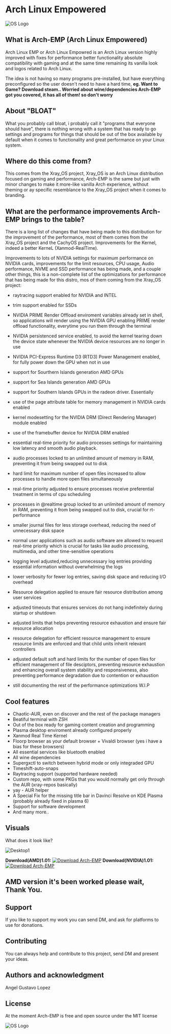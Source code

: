 # Arch Linux Empowered

![OS Logo](https://images2.imgbox.com/cb/60/hskBSEv0_o.png)

## What is Arch-EMP (Arch Linux Empowered)

Arch Linux EMP or Arch Linux Empowred is an Arch Linux version highly improved with fixes for performance better functionality absolute compatibility with gaming and at the same time remaining its vanilla look and logos related to Arch Linux.

The idea is not having so many programs pre-installed, but have everything preconfigured so the user doesn't need to have a hard time, **eg. Want to Game? Download steam.. Worried about wine/dependencies Arch-EMP got you covered, it has all of them! so don't worry**

## About "BLOAT"
What you probably call bloat, i probably call it "programs that everyone should have", there is nothing wrong with a system that has ready to go settings and programs for things that should be out of the box available by default when it comes to functionality and great performance on your Linux system. 

## Where do this come from?
This comes from the Xray_OS project, Xray_OS is an Arch Linux distribution focused on gaming and performance, Arch-EMP is the same but just with minor changes to make it more-like vanilla Arch experience, without theming or ay specific resemblance to the Xray_OS project when it comes to branding.

## What are the performance improvements Arch-EMP brings to the table?

There is a long list of changes that have being made to this distribution for the improvement of the performance, most of them comes from the Xray_OS project and the CachyOS project. Improvements for the Kernel, indeed a better KerneL (Xanmod-RealTime). 

Improvements to lots of NVIDIA settings for maximum performance on NVIDIA cards, improvements for the limit resources, CPU usage, Audio performance, NVME and SSD performance has being made, and a couple other things, this is a non-complete list of the optimizations for performance that has being made for this distro, mos of them coming from the Xray_OS project:

- raytracing support enabled for NVIDIA and INTEL

- trim support enabled for SSDs

- NVIDIA PRIME Render Offload enviroment variables already set in shell, so applications will render using the NVIDIA GPU enabling PRIME render offload functionality, everytime you run them through the terminal 

- NVIDIA persistenced service enabled, to avoid the kernel tearing down the device state whenever the NVIDIA device resources are no longer in use

- NVIDIA PCI-Express Runtime D3 (RTD3) Power Management enabled, for fully power down the GPU when not in use

- support for Sourthern Islands generation AMD GPUs

- support for Sea Islands generation AMD GPUs

- support for Southern Islands GPUs in the radeon driver. Essentially

- use of the page attribute table for memory management in NVIDIA cards enabled

- kernel modesetting for the NVIDIA DRM (Direct Rendering Manager) module enabled

- use of the framebuffer device for NVIDIA DRM enabled
 
- essential real-time priority for audio processes settings for maintaining low latency and smooth audio playback.
 
- audio processes locked to an unlimited amount of memory in RAM, preventing it from being swapped out to disk
 
- hard limit for maximum number of open files increased to allow processes to handle more open files simultaneously
 
- real-time priority adjusted to ensure processes receive preferential treatment in terms of cpu scheduling
 
- processes in @realtime group locked to an unlimited amount of memory in RAM, preventing it from being swapped out to disk, crucial for rt-performance
 
- smaller journal files for less storage overhead, reducing the need of unnecessary disk space
 
- normal user applications such as audio software are allowed to request real-time priority which is crucial for tasks like audio processing, multimedia, and other time-sensitive operations
 
- logging level adjusted,reducing unnecessary log entries providing essential information without overwhelming the logs
 
- lower verbosity for fewer log entries, saving disk space and reducing I/O overhead
 
- Resource delegation applied to ensure fair resource distribution among user services
 
- adjusted timeouts that ensures services do not hang indefinitely during startup or shutdown
 
- adjusted limits that helps preventing resource exhaustion and ensure fair resource allocation

- resource delegation for efficient resource management to ensure resource limits are enforced and that child units inherit relevant controllers
 
- adjusted default soft and hard limits for the number of open files for efficient management of file desciptors, preventing resource exhaustion and enhancing overall system stability and responsiveness, also preventing performance degradation due to contention or exhaustion

- still documenting the rest of the performance optimizations W.I.P

## Cool features
- Chaotic-AUR, even on discover and the rest of the package managers
- Beatiful terminal with ZSH
- Out of the box ready for gaming content creation and programming
- Plasma desktop enviroment already configured properly
- Xanmod Real Time Kernel
- Floorp browser as your default browser + Vivaldi browser (yes i have a bias for these browsers)
- All essential services like bluetooth enabled
- All wine dependencies
- Supergxctl to switch between hybrid mode or only integraded GPU
- Timeshift-auto-snaps
- Raytracing support (supported hardware needed)
- Custom repo, with some PKGs that you would normally get only through the AUR (xray-repos basically)
- yay - AUR helper
- A Special Fix for the missing title bar in Davinci Resolve on KDE Plasma (probably already fixed in plasma 6)
- Support for software development
- And many more..

## Visuals
What does it look like?

![Desktop1](https://images2.imgbox.com/da/c2/DbH8ijhH_o.png)

**Download(AMD)1.01:** [![Download Arch-EMP](https://a.fsdn.com/con/app/sf-download-button)](https://sourceforge.net/projects/arch-linux-empowered-arch-emp/files/plasma-amd/DOWNLOAD%20LINK.txt/download)
**Download(NVIDIA)1.01:** [![Download Arch-EMP](https://a.fsdn.com/con/app/sf-download-button)](https://sourceforge.net/projects/arch-linux-empowered-arch-emp/files/plasma-nvidia/DOWNLOAD%20LINK-NVIDIA.txt/download)

## AMD version it's been worked please wait, Thank You. 

## Support
If you like to support my work you can send DM, and ask for platforms to use for donations.

## Contributing
You can always help and contribute to this project, send DM and present your ideas.

## Authors and acknowledgment
Angel Gustavo Lopez

## License
At the moment Arch-EMP is free and open source under the MIT license

![OS Logo](https://images2.imgbox.com/cb/60/hskBSEv0_o.png)
